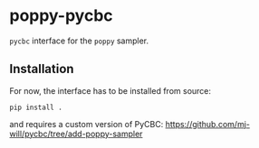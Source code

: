 # poppy-pycbc

`pycbc` interface for the `poppy` sampler.


## Installation

For now, the interface has to be installed from source:

```
pip install .
```

and requires a custom version of PyCBC: https://github.com/mj-will/pycbc/tree/add-poppy-sampler
